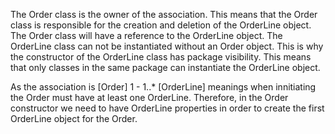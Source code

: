 The Order class is the owner of the association. This means that the Order class is responsible for the creation and deletion of the OrderLine object. The Order class will have a reference to the OrderLine object. The OrderLine class can not be instantiated without an Order object.
This is why the constructor of the OrderLine class has package visibility. This means that only classes in the same package can instantiate the OrderLine object.

As the association is [Order] 1 - 1..* [OrderLine] meanings when innitiating the Order must have at least one OrderLine. Therefore, in the Order constructor we need to have OrderLine properties in order to create the first OrderLine object for the Order.
